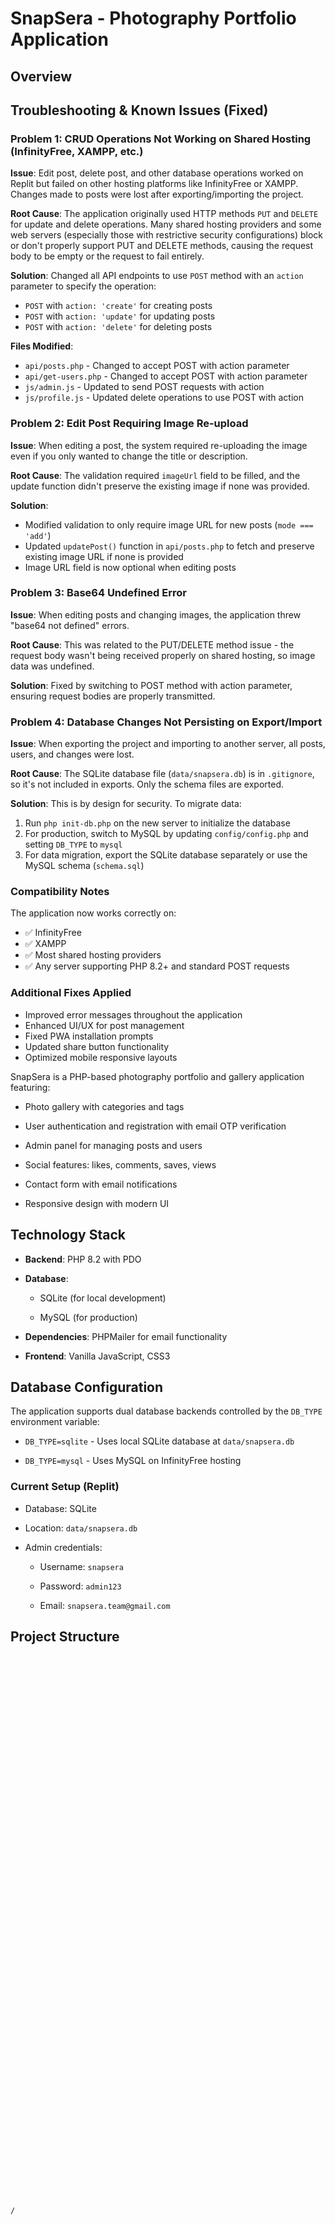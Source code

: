 # SnapSera - Photography Portfolio Application

## Overview

## Troubleshooting & Known Issues (Fixed)

### Problem 1: CRUD Operations Not Working on Shared Hosting (InfinityFree, XAMPP, etc.)

**Issue**: Edit post, delete post, and other database operations worked on Replit but failed on other hosting platforms like InfinityFree or XAMPP. Changes made to posts were lost after exporting/importing the project.

**Root Cause**: The application originally used HTTP methods `PUT` and `DELETE` for update and delete operations. Many shared hosting providers and some web servers (especially those with restrictive security configurations) block or don't properly support PUT and DELETE methods, causing the request body to be empty or the request to fail entirely.

**Solution**: Changed all API endpoints to use `POST` method with an `action` parameter to specify the operation:
- `POST` with `action: 'create'` for creating posts
- `POST` with `action: 'update'` for updating posts  
- `POST` with `action: 'delete'` for deleting posts

**Files Modified**:
- `api/posts.php` - Changed to accept POST with action parameter
- `api/get-users.php` - Changed to accept POST with action parameter
- `js/admin.js` - Updated to send POST requests with action
- `js/profile.js` - Updated delete operations to use POST with action

### Problem 2: Edit Post Requiring Image Re-upload

**Issue**: When editing a post, the system required re-uploading the image even if you only wanted to change the title or description.

**Root Cause**: The validation required `imageUrl` field to be filled, and the update function didn't preserve the existing image if none was provided.

**Solution**: 
- Modified validation to only require image URL for new posts (`mode === 'add'`)
- Updated `updatePost()` function in `api/posts.php` to fetch and preserve existing image URL if none is provided
- Image URL field is now optional when editing posts

### Problem 3: Base64 Undefined Error

**Issue**: When editing posts and changing images, the application threw "base64 not defined" errors.

**Root Cause**: This was related to the PUT/DELETE method issue - the request body wasn't being received properly on shared hosting, so image data was undefined.

**Solution**: Fixed by switching to POST method with action parameter, ensuring request bodies are properly transmitted.

### Problem 4: Database Changes Not Persisting on Export/Import

**Issue**: When exporting the project and importing to another server, all posts, users, and changes were lost.

**Root Cause**: The SQLite database file (`data/snapsera.db`) is in `.gitignore`, so it's not included in exports. Only the schema files are exported.

**Solution**: This is by design for security. To migrate data:
1. Run `php init-db.php` on the new server to initialize the database
2. For production, switch to MySQL by updating `config/config.php` and setting `DB_TYPE` to `mysql`
3. For data migration, export the SQLite database separately or use the MySQL schema (`schema.sql`)

### Compatibility Notes

The application now works correctly on:
- ✅ InfinityFree
- ✅ XAMPP
- ✅ Most shared hosting providers
- ✅ Any server supporting PHP 8.2+ and standard POST requests

### Additional Fixes Applied

- Improved error messages throughout the application
- Enhanced UI/UX for post management
- Fixed PWA installation prompts
- Updated share button functionality
- Optimized mobile responsive layouts








SnapSera is a PHP-based photography portfolio and gallery application featuring:































- Photo gallery with categories and tags































- User authentication and registration with email OTP verification































- Admin panel for managing posts and users































- Social features: likes, comments, saves, views























- Contact form with email notifications































- Responsive design with modern UI































































































































































































## Technology Stack































































































































- **Backend**: PHP 8.2 with PDO































































- **Database**: 































































  - SQLite (for local development)































































  - MySQL (for production)































































- **Dependencies**: PHPMailer for email functionality































































- **Frontend**: Vanilla JavaScript, CSS3































































































































## Database Configuration































































































































The application supports dual database backends controlled by the `DB_TYPE` environment variable:































































































































- `DB_TYPE=sqlite` - Uses local SQLite database at `data/snapsera.db`































































- `DB_TYPE=mysql` - Uses MySQL on InfinityFree hosting































































































































































































































































### Current Setup (Replit)































































































































- Database: SQLite































































- Location: `data/snapsera.db`































































- Admin credentials:































































  - Username: `snapsera`































































  - Password: `admin123`































































  - Email: `snapsera.team@gmail.com`































































































































## Project Structure































































































































```































































/































































├── api/                 # Backend API endpoints































































├── components/          # Reusable PHP components (header, footer, etc.)































































├── config/             # Database and environment configuration































































├── data/               # SQLite database and JSON files































































├── js/                 # Frontend JavaScript































































├── styles/             # CSS stylesheets































































├── vendor/             # Composer dependencies (PHPMailer)































































├── index.php           # Homepage































































├── gallery.php         # Photo gallery































































├── profile.php         # User profile































































├── admin.php           # Admin panel































































├── about.php           # About page































































├── contact.php         # Contact form































































└── migrate-sqlite.php  # SQLite database migration script































































```































































































































## Development Setup































































































































1. Run SQLite migration: `php migrate-sqlite.php`































































2. Start PHP server: `DB_TYPE=sqlite php -S 0.0.0.0:5000`































































3. Access at: Replit webview URL































































































































## API Endpoints































































- **POST /api/login.php** - User authentication































































- **POST /api/register.php** - User registration































































- **GET /api/posts.php** - Fetch all posts































































- **POST /api/posts.php** - Create new post































































- **PUT /api/posts.php** - Update existing post































































- **DELETE /api/posts.php** - Delete post































































- **GET /api/get-users.php** - Fetch all users































































- **PUT /api/get-users.php** - Update user details































































- **DELETE /api/get-users.php** - Delete user































































- **POST /api/post-actions.php** - Handle post interactions (like, save, view, comment)































































































































## Recent Changes































































- 2025-10-06: Migrated from JSON files to database API endpoints































































































































  - All data now stored in SQLite database































































  - Removed JSON data files (posts.json, users.json, etc.)































































  - Updated all JavaScript to use REST API endpoints































































  - Admin operations (add/edit/delete posts, edit/delete users) fully functional































































- 2025-10-06: Imported from GitHub, configured for Replit environment